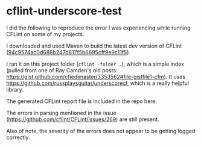 # cflint-underscore-test
I did the following to reproduce the error I was experiencing while running CFLint on some of my projects.

I downloaded and used Maven to build the latest dev version of CFLint ([94c9574ac0d688b247d817f5b6695cff9e9c11f5](https://github.com/cflint/CFLint/tree/94c9574ac0d688b247d817f5b6695cff9e9c11f5)).

I ran it on this project folder (`cflint -folder .`), which is a simple index (pulled from one of Ray Camden's old posts: https://gist.github.com/cfjedimaster/3353562#file-gistfile1-cfm).
It uses https://github.com/russplaysguitar/underscorecf, which is a really helpful library.

The generated CFLint report file is included in the repo here.

The errors in parsing mentioned in the issue (https://github.com/cflint/CFLint/issues/269) are still present.

Also of note, the severity of the errors does not appear to be getting logged correctly.
